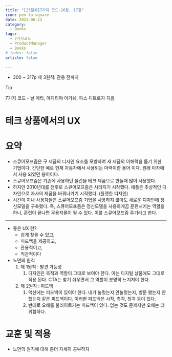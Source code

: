 ```yaml
---
title: "[23일차]7가지 코드-16장, 17장"
icon: pen-to-square
date: 2023-06-23
category:
  - Books
tags:
  - 7가지코드
  - ProductManager
  - Books
# index: false
article: false

---
```

- 300 ~ 317p 제 3원칙: 관용 전까지

<!-- more -->

>[!tip]
>7가지 코드 - 닐 메타, 아디티야 아가쉐, 파스 디트로자 지음


# 테크 상품에서의 UX

# 요약

- 스큐어모프즘은 구 제품의 디자인 요소를 모방하여 새 제품의 이해력을 돕기 위한 기법이다. 
간단한 예로 현재 자동차에서 사용되는 마력이란 용어 이다. 원래 마차에서 사용 되었던 용어이다.
- 스큐어모프즘은 기존에 사용하던 물건을 테크 제품으로 만들때 많이 사용했다.
- 하지만 2010년대를 전후로 스큐어모프즘은 사라지기 시작했다. 애플은 추상적인 디자인으로 자사의 제품을 바꿔나가기 시작했다. (플랫한 디자인)
- 시간이 지나 사용자들은 스큐어모프즘 기법을 사용하지 않아도 새로운 디자인에 정신모델을 구축했다. 즉, 스큐어모프즘은 정신모델을 사용하게끔 훈련시키는 역할을 하나, 훈련이 끝나면 무용지물이 될 수 있다. 
이를 스큐어모프즘 주기라고 한다.

---

- 좋은 UX 란?
    - 쉽게 찾을 수 있고,
    - 피드백을 제공하고,
    - 관용적이고,
    - 직관적이다
- 노먼의 원칙
    1. 제 1원칙 : 발견 가능성
        1. 디자인은 목적과 역할이 그대로 보여야 한다. 
        이는 디지털 상품에도 그대로 적용 된다. CTA는 찾기 쉬우면서 그 역할이 분명히 느겨져야 한다. 
    2. 제 2원칙 : 피드백
        1. 액션에는 피드백이 있어야 한다. 내가 눌렀는지 안눌렀는지, 방문 했는지 안했는지 같은 피드백이다. 
        이러한 피드백은 시작, 촉각, 청각 등이 있다. 
        2. 반대로 오해를 불러이르키는 피드백이 있다. 없는 것도 문제지만 오해는 더 위험하다.

# 교훈 및 적용

- 노먼의 원칙에 대해 좀더 자세히 공부하자